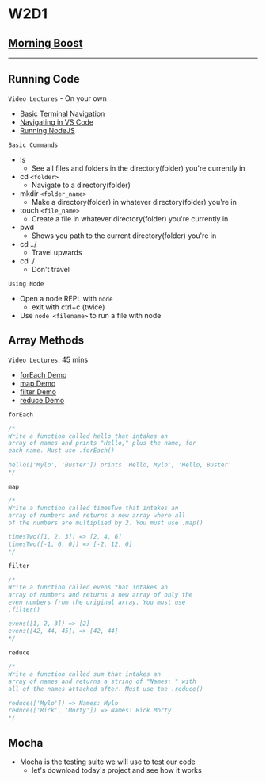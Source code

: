 # W2D1

## [Morning Boost]

___

## Running Code

`Video Lectures` - On your own

- [Basic Terminal Navigation]
- [Navigating in VS Code]
- [Running NodeJS]

`Basic Commands`

- ls
  - See all files and folders in the directory(folder) you're currently in
- cd `<folder>`
  - Navigate to a directory(folder)
- mkdir `<folder_name>`
  - Make a directory(folder) in whatever directory(folder) you're in
- touch `<file_name>`
  - Create a file in whatever directory(folder) you're currently in
- pwd
  - Shows you path to the current directory(folder) you're in
- cd ../
  - Travel upwards
- cd ./
  - Don't travel

`Using Node`

- Open a node REPL with `node`
  - exit with ctrl+c (twice)
- Use `node <filename>` to run a file with node

## Array Methods

`Video Lectures`: 45 mins

- [forEach Demo]
- [map Demo]
- [filter Demo]
- [reduce Demo]

`forEach`

  ```js
  /* 
  Write a function called hello that intakes an 
  array of names and prints "Hello," plus the name, for
  each name. Must use .forEach()

  hello(['Mylo', 'Buster']) prints 'Hello, Mylo', 'Hello, Buster'
  */
  ```

`map`

  ```js
  /* 
  Write a function called timesTwo that intakes an
  array of numbers and returns a new array where all 
  of the numbers are multiplied by 2. You must use .map()

  timesTwo([1, 2, 3]) => [2, 4, 6]
  timesTwo([-1, 6, 0]) => [-2, 12, 0]
  */
  ```

`filter`

  ```js
  /* 
  Write a function called evens that intakes an
  array of numbers and returns a new array of only the
  even numbers from the original array. You must use
  .filter()

  evens([1, 2, 3]) => [2]
  evens([42, 44, 45]) => [42, 44]
  */
  ```

`reduce`

  ```js
  /* 
  Write a function called sum that intakes an
  array of names and returns a string of "Names: " with
  all of the names attached after. Must use the .reduce()

  reduce(['Mylo']) => Names: Mylo 
  reduce(['Rick', 'Morty']) => Names: Rick Morty 
  */
  ```

## Mocha

- Mocha is the testing suite we will use to test our code
  - let's download today's project and see how it works

<!-- Links per cohort -->
[Morning Boost]: https://open.appacademy.io/learn/js-py---apr-2021-cohort-1-online/week-2-apr-2021-cohort-1-online/monday-morning-boost
[Basic Terminal Navigation]: https://open.appacademy.io/learn/js-py---apr-2021-cohort-1-online/week-2-apr-2021-cohort-1-online/basic-terminal-navigation
[Navigating in VS Code]: https://open.appacademy.io/learn/js-py---apr-2021-cohort-1-online/week-2-apr-2021-cohort-1-online/navigating-in-vs-code
[Running NodeJS]: https://open.appacademy.io/learn/js-py---apr-2021-cohort-1-online/week-2-apr-2021-cohort-1-online/running-nodejs
[forEach Demo]: https://open.appacademy.io/learn/js-py---apr-2021-cohort-1-online/week-2-apr-2021-cohort-1-online/for-each-demo
[map Demo]: https://open.appacademy.io/learn/js-py---apr-2021-cohort-1-online/week-2-apr-2021-cohort-1-online/map-demo
[filter Demo]: https://open.appacademy.io/learn/js-py---apr-2021-cohort-1-online/week-2-apr-2021-cohort-1-online/filter-demo
[reduce Demo]: https://open.appacademy.io/learn/js-py---apr-2021-cohort-1-online/week-2-apr-2021-cohort-1-online/reduce-demo

<!-- Constant Links -->
